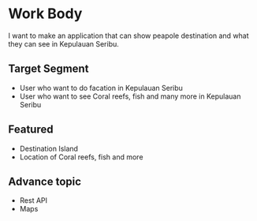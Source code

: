 # Work Body
I want to make an application that can show peapole destination and what they can see in Kepulauan Seribu.

## Target Segment
- User who want to do facation in Kepulauan Seribu
- User who want to see Coral reefs, fish and many more in Kepulauan Seribu

## Featured
- Destination Island
- Location of Coral reefs, fish and more

## Advance topic
- Rest API
- Maps
